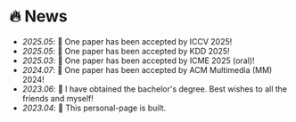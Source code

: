 # 🔥 News
- *2025.05*: 🎉  One paper has been accepted by ICCV 2025!
- *2025.05*: 🎉  One paper has been accepted by KDD 2025!
- *2025.03*: 🎉  One paper has been accepted by ICME 2025 (oral)!
- *2024.07*: 🎉  One paper has been accepted by ACM Multimedia (MM) 2024!
- *2023.06*: 🎉 I have obtained the bachelor's degree. Best wishes to all the friends and myself!
- *2023.04*: 📢 This personal-page is built.
